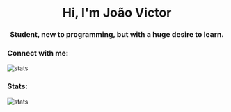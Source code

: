 <h1 align="center">Hi, I'm João Victor</h1>
<h3 align="center">Student, new to programming, but with a huge desire to learn.</h3>

<h3 align="left">Connect with me:</h3>
<img src="https://img.shields.io/badge/Microsoft_Outlook-0078D4?style=for-the-badge&logo=microsoft-outlook&logoColor=white" align="left" herf="joaovictorrocharodrigues@outlook.com" alt="stats"/>
<br>

<h3 align="left">Stats:</h3>
<img src="https://github-readme-stats.vercel.app/api?username=joao-victorRR&theme=dark&show_icons=false" alt="stats"/>
